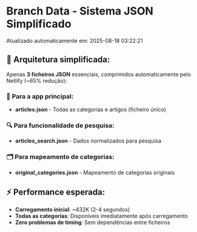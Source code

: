 # Branch Data - Sistema JSON Simplificado
Atualizado automaticamente em: 2025-08-18 03:22:21

## 🎯 Arquitetura simplificada:
Apenas **3 ficheiros JSON** essenciais, comprimidos automaticamente pelo Netlify (~65% redução):

### 📱 Para a app principal:
- **articles.json** - Todas as categorias e artigos (ficheiro único)

### 🔍 Para funcionalidade de pesquisa:
- **articles_search.json** - Dados normalizados para pesquisa

### 🗂️ Para mapeamento de categorias:
- **original_categories.json** - Mapeamento de categorias originais

## ⚡ Performance esperada:
- **Carregamento inicial**: ~432K (2-4 segundos)
- **Todas as categorias**: Disponíveis imediatamente após carregamento
- **Zero problemas de timing**: Sem dependências entre ficheiros
